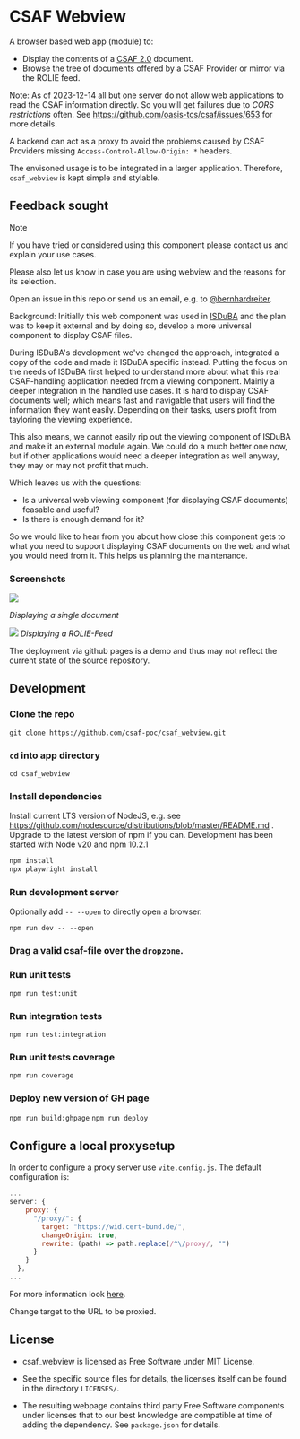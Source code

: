 <!--
 This file is Free Software under the Apache-2.0 License
 without warranty, see README.md and LICENSES/Apache-2.0.txt for details.

 SPDX-License-Identifier: Apache-2.0

 SPDX-FileCopyrightText: 2023 German Federal Office for Information Security (BSI) <https://www.bsi.bund.de>
 Software-Engineering: 2023 Intevation GmbH <https://intevation.de>
-->

# CSAF Webview

A browser based web app (module) to:

- Display the contents of a
  [CSAF 2.0](https://docs.oasis-open.org/csaf/csaf/v2.0/csaf-v2.0.html)
  document.
- Browse the tree of documents offered by a CSAF Provider or mirror
  via the ROLIE feed.

Note: As of 2023-12-14 all but one server do not allow web applications
 to read the CSAF information directly. So you will get failures
 due to _CORS restrictions_ often.
 See https://github.com/oasis-tcs/csaf/issues/653 for more details.

A backend can act as a proxy to avoid the problems caused by
CSAF Providers missing `Access-Control-Allow-Origin: *` headers.

The envisoned usage is to be integrated in a larger application.
Therefore, `csaf_webview` is kept simple and stylable.

## Feedback sought

> [!NOTE]
> If you have tried or considered using this component
> please contact us and explain your use cases.
>
> Please also let us know in case you are using webview and the reasons for its selection.
>
> Open an issue in this repo or send us an email, e.g. to
> [@bernhardreiter](https://github.com/bernhardreiter).

Background: Initially this web component was used
in [ISDuBA](https://github.com/ISDuBA/ISDuBA) and the plan
was to keep it external and by doing so, develop a more
universal component to display CSAF files.

During ISDuBA's development we've changed the approach,
integrated a copy of the code and made it ISDuBA specific instead.
Putting the focus on the needs of ISDuBA first
helped to understand more about what this real CSAF-handling application
needed from a viewing component. Mainly a deeper integration
in the handled use cases.
It is hard to display CSAF documents well;
which means fast and navigable that users will find the information
they want easily. Depending on their tasks, users profit from
tayloring the viewing experience. 

This also means, we cannot easily
rip out the viewing component of ISDuBA and make it an external module again.
We could do a much better one now, but if other applications would need
a deeper integration as well anyway, they may or may not profit that much.

Which leaves us with the questions:

* Is a universal web viewing component (for displaying CSAF documents)
feasable and useful? 
* Is there is enough demand for it?

So we would like to hear from you about how close this component gets to what
you need to support displaying CSAF documents on the web
and what you would need from it. This helps us planning the maintenance.


### Screenshots

![](docs/app_single.png)

*Displaying a single document*

![](docs/app_feed.png)
*Displaying a ROLIE-Feed*

The deployment via github pages is a demo
and thus may not reflect the current state of the source repository.

## Development

### Clone the repo

`git clone https://github.com/csaf-poc/csaf_webview.git`

### `cd` into app directory

`cd csaf_webview`

### Install dependencies

Install current LTS version of NodeJS, e.g. see
https://github.com/nodesource/distributions/blob/master/README.md .
Upgrade to the latest version of npm if you can.
Development has been started with Node v20 and npm 10.2.1

```sh
npm install
npx playwright install
```

### Run development server
Optionally add `-- --open` to directly open a browser.

`npm run dev -- --open`

### Drag a valid csaf-file over the `dropzone`.

### Run unit tests

`npm run test:unit`

### Run integration tests

`npm run test:integration`

### Run unit tests coverage

`npm run coverage`

### Deploy new version of GH page

`npm run build:ghpage`
`npm run deploy`

## Configure a local proxysetup

In order to configure a proxy server use `vite.config.js`.
The default configuration is:

```javascript
...
server: {
    proxy: {
      "/proxy/": {
        target: "https://wid.cert-bund.de/",
        changeOrigin: true,
        rewrite: (path) => path.replace(/^\/proxy/, "")
      }
    }
  },
...
```
For more information look [here](https://vitejs.dev/config/server-options.html#server-proxy).

Change target to the URL to be proxied.

## License

- csaf_webview is licensed as Free Software under MIT License.

- See the specific source files
  for details, the licenses itself can be found in the directory `LICENSES/`.

- The resulting webpage contains third party Free Software components under
  licenses that to our best knowledge are compatible at time of adding
  the dependency. See `package.json` for details.
